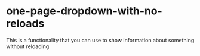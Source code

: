 # one-page-dropdown-with-no-reloads
 This is a functionality that you can use to show information about something without reloading
